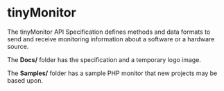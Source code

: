 tinyMonitor
===========

The tinyMonitor API Specification defines methods and data formats to send and receive monitoring information about a software or a hardware source.

The **Docs/** folder has the specification and a temporary logo image.

The **Samples/** folder has a sample PHP monitor that new projects may be based upon.
